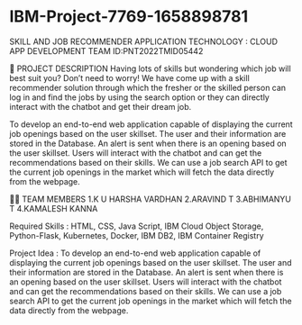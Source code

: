 # IBM-Project-7769-1658898781
SKILL AND JOB RECOMMENDER APPLICATION
TECHNOLOGY : CLOUD APP DEVELOPMENT
TEAM ID:PNT2022TMID05442
                   
 📒 PROJECT DESCRIPTION
Having lots of skills but wondering which job will best suit you? Don’t need to worry! We have come up with a skill recommender solution through which the fresher or the skilled person can log in and find the jobs by using the search option or they can directly interact with the chatbot and get their dream job.
                   
To develop an end-to-end web application capable of displaying the current job openings based on the user skillset. The user and their information are stored in the Database. An alert is sent when there is an opening based on the user skillset. Users will interact with the chatbot and can get the recommendations based on their skills. We can use a job search API to get the current job openings in the market which will fetch the data directly from the webpage.
                 
🧑🏻‍ TEAM MEMBERS
1.K U HARSHA VARDHAN
2.ARAVIND T
3.ABHIMANYU T
4.KAMALESH KANNA
                
Required Skills :
HTML, CSS, Java Script, IBM Cloud Object Storage, Python-Flask, Kubernetes, Docker, IBM DB2, IBM Container Registry
              
Project Idea :
To develop an end-to-end web application capable of displaying the current job openings based on the user skillset. The user and their information are stored in the Database. An alert is sent when there is an opening based on the user skillset. Users will interact with the chatbot and can get the recommendations based on their skills. We can use a job search API to get the current job openings in the market which will fetch the data directly from the webpage.
